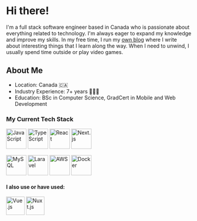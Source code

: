 # Hi there!

I'm a full stack software engineer based in Canada who is passionate about everything related to technology. I'm always eager to expand my knowledge and improve my skills. In my free time, I run my [own blog](https://blog.savetchuk.com/) where I write about interesting things that I learn along the way. When I need to unwind, I usually spend time outside or play video games.

## About Me
- Location: Canada 🇨🇦
- Industry Experience: 7+ years 🧑🏻‍💻
- Education: BSc in Computer Science, GradCert in Mobile and Web Development

### My Current Tech Stack
<p align="left">
<img src="https://cdn.jsdelivr.net/gh/devicons/devicon/icons/javascript/javascript-original.svg" alt="JavaScript" width="55" />
<img src="https://cdn.jsdelivr.net/gh/devicons/devicon/icons/typescript/typescript-original.svg" alt="TypeScript" width="55" />
<img src="https://cdn.jsdelivr.net/gh/devicons/devicon/icons/react/react-original-wordmark.svg" alt="React" width="55" />
<img src="https://cdn.jsdelivr.net/gh/devicons/devicon/icons/nextjs/nextjs-original-wordmark.svg" alt="Next.js" width="55" />
</p>

<p align="left">
<img src="https://cdn.jsdelivr.net/gh/devicons/devicon/icons/mysql/mysql-original-wordmark.svg" alt="MySQL" width="55" />
<img src="https://cdn.jsdelivr.net/gh/devicons/devicon/icons/laravel/laravel-plain-wordmark.svg" alt="Laravel" width="55" />
<img src="https://cdn.jsdelivr.net/gh/devicons/devicon/icons/amazonwebservices/amazonwebservices-original-wordmark.svg" alt="AWS" width="55" />
<img src="https://cdn.jsdelivr.net/gh/devicons/devicon/icons/docker/docker-original-wordmark.svg" alt="Docker" width="55" />
</p>

#### I also use or have used:
<p align="left">
<img src="https://cdn.jsdelivr.net/gh/devicons/devicon/icons/vuejs/vuejs-original-wordmark.svg" alt="Vue.js" width="50" />
<img src="https://cdn.jsdelivr.net/gh/devicons/devicon/icons/nuxtjs/nuxtjs-original-wordmark.svg" alt="Nuxt.js" width="50" />
</p>

<!--
**AndrewSavetchuk/AndrewSavetchuk** is a ✨ _special_ ✨ repository because its `README.md` (this file) appears on your GitHub profile.

Here are some ideas to get you started:

- 🔭 I’m currently working on ...
- 🌱 I’m currently learning ...
- 👯 I’m looking to collaborate on ...
- 🤔 I’m looking for help with ...
- 💬 Ask me about ...
- 📫 How to reach me: ...
- 😄 Pronouns: ...
- ⚡ Fun fact: ...

## 💡 About Me
-->

